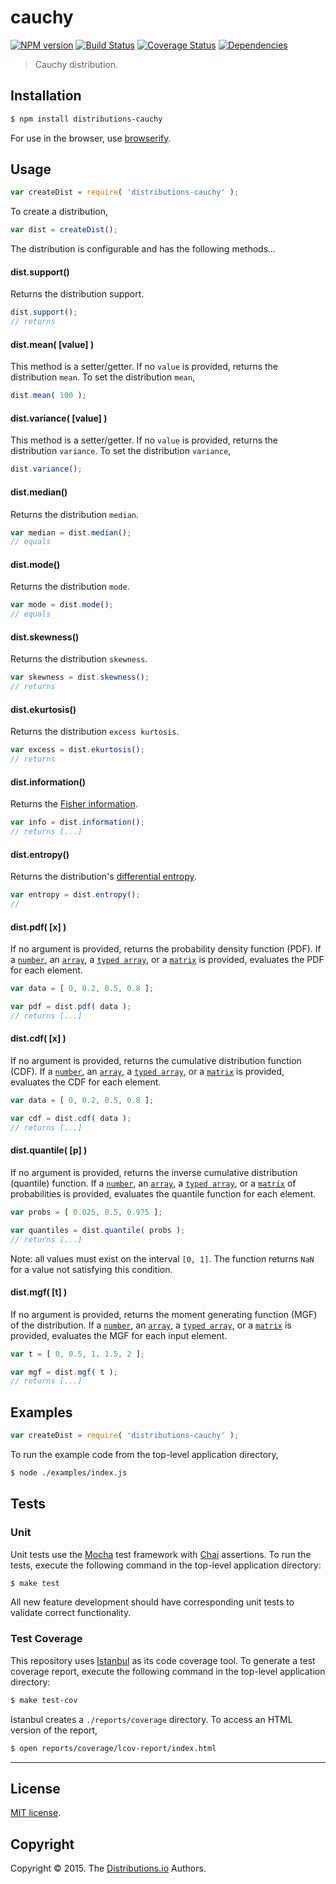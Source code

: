 cauchy
===
[![NPM version][npm-image]][npm-url] [![Build Status][travis-image]][travis-url] [![Coverage Status][coveralls-image]][coveralls-url] [![Dependencies][dependencies-image]][dependencies-url]

> Cauchy distribution.


## Installation

``` bash
$ npm install distributions-cauchy
```

For use in the browser, use [browserify](https://github.com/substack/node-browserify).


## Usage


``` javascript
var createDist = require( 'distributions-cauchy' );
```

To create a distribution,

``` javascript
var dist = createDist();
```

The distribution is configurable and has the following methods...


#### dist.support()

Returns the distribution support.

``` javascript
dist.support();
// returns
```


#### dist.mean( [value] )

This method is a setter/getter. If no `value` is provided, returns the distribution `mean`. To set the distribution `mean`,

``` javascript
dist.mean( 100 );
```


#### dist.variance( [value] )

This method is a setter/getter. If no `value` is provided, returns the distribution `variance`. To set the distribution `variance`,

``` javascript
dist.variance();
```


#### dist.median()

Returns the distribution `median`.

``` javascript
var median = dist.median();
// equals
```


#### dist.mode()

Returns the distribution `mode`.

``` javascript
var mode = dist.mode();
// equals
```


#### dist.skewness()

Returns the distribution `skewness`.

``` javascript
var skewness = dist.skewness();
// returns
```

#### dist.ekurtosis()

Returns the distribution `excess kurtosis`.

``` javascript
var excess = dist.ekurtosis();
// returns
```


#### dist.information()

Returns the [Fisher information](http://en.wikipedia.org/wiki/Fisher_information).

``` javascript
var info = dist.information();
// returns [...]
```


#### dist.entropy()

Returns the distribution's [differential entropy](http://en.wikipedia.org/wiki/Differential_entropy).

``` javascript
var entropy = dist.entropy();
//
```

#### dist.pdf( [x] )

If no argument is provided, returns the probability density function (PDF). If a [`number`](https://developer.mozilla.org/en-US/docs/Web/JavaScript/Reference/Global_Objects/Number), an [`array`](https://developer.mozilla.org/en-US/docs/Web/JavaScript/Reference/Global_Objects/Array), a [`typed array`](https://developer.mozilla.org/en-US/docs/Web/JavaScript/Typed_arrays), or a [`matrix`](https://github.com/dstructs/matrix) is provided, evaluates the PDF for each element.

``` javascript
var data = [ 0, 0.2, 0.5, 0.8 ];

var pdf = dist.pdf( data );
// returns [...]
```

#### dist.cdf( [x] )

If no argument is provided, returns the cumulative distribution function (CDF). If a [`number`](https://developer.mozilla.org/en-US/docs/Web/JavaScript/Reference/Global_Objects/Number), an [`array`](https://developer.mozilla.org/en-US/docs/Web/JavaScript/Reference/Global_Objects/Array), a [`typed array`](https://developer.mozilla.org/en-US/docs/Web/JavaScript/Typed_arrays), or a [`matrix`](https://github.com/dstructs/matrix) is provided, evaluates the CDF for each element.


``` javascript
var data = [ 0, 0.2, 0.5, 0.8 ];

var cdf = dist.cdf( data );
// returns [...]
```


#### dist.quantile( [p] )

If no argument is provided, returns the inverse cumulative distribution (quantile) function. If a [`number`](https://developer.mozilla.org/en-US/docs/Web/JavaScript/Reference/Global_Objects/Number), an [`array`](https://developer.mozilla.org/en-US/docs/Web/JavaScript/Reference/Global_Objects/Array), a [`typed array`](https://developer.mozilla.org/en-US/docs/Web/JavaScript/Typed_arrays), or a [`matrix`](https://github.com/dstructs/matrix) of probabilities is provided, evaluates the quantile function for each element.

``` javascript
var probs = [ 0.025, 0.5, 0.975 ];

var quantiles = dist.quantile( probs );
// returns [...]
```

Note: all values must exist on the interval `[0, 1]`. The function returns `NaN` for a value not satisfying this condition.

#### dist.mgf( [t] )

If no argument is provided, returns the moment generating function (MGF) of the distribution. If a [`number`](https://developer.mozilla.org/en-US/docs/Web/JavaScript/Reference/Global_Objects/Number), an [`array`](https://developer.mozilla.org/en-US/docs/Web/JavaScript/Reference/Global_Objects/Array), a [`typed array`](https://developer.mozilla.org/en-US/docs/Web/JavaScript/Typed_arrays), or a [`matrix`](https://github.com/dstructs/matrix) is provided, evaluates the MGF for each input element.

``` javascript
var t = [ 0, 0.5, 1, 1.5, 2 ];

var mgf = dist.mgf( t );
// returns [...]
```

## Examples

``` javascript
var createDist = require( 'distributions-cauchy' );
```

To run the example code from the top-level application directory,

``` bash
$ node ./examples/index.js
```


## Tests

### Unit

Unit tests use the [Mocha](http://mochajs.org) test framework with [Chai](http://chaijs.com) assertions. To run the tests, execute the following command in the top-level application directory:

``` bash
$ make test
```

All new feature development should have corresponding unit tests to validate correct functionality.


### Test Coverage

This repository uses [Istanbul](https://github.com/gotwarlost/istanbul) as its code coverage tool. To generate a test coverage report, execute the following command in the top-level application directory:

``` bash
$ make test-cov
```

Istanbul creates a `./reports/coverage` directory. To access an HTML version of the report,

``` bash
$ open reports/coverage/lcov-report/index.html
```


---
## License

[MIT license](http://opensource.org/licenses/MIT).


## Copyright

Copyright &copy; 2015. The [Distributions.io](https://github.com/distributions-io) Authors.


[npm-image]: http://img.shields.io/npm/v/distributions-cauchy.svg
[npm-url]: https://npmjs.org/package/distributions-cauchy

[travis-image]: http://img.shields.io/travis/distributions-io/cauchy/master.svg
[travis-url]: https://travis-ci.org/distributions-io/cauchy

[coveralls-image]: https://img.shields.io/coveralls/distributions-io/cauchy/master.svg
[coveralls-url]: https://coveralls.io/r/distributions-io/cauchy?branch=master

[dependencies-image]: http://img.shields.io/david/distributions-io/cauchy.svg
[dependencies-url]: https://david-dm.org/distributions-io/cauchy

[dev-dependencies-image]: http://img.shields.io/david/dev/distributions-io/cauchy.svg
[dev-dependencies-url]: https://david-dm.org/dev/distributions-io/cauchy

[github-issues-image]: http://img.shields.io/github/issues/distributions-io/cauchy.svg
[github-issues-url]: https://github.com/distributions-io/cauchy/issues
